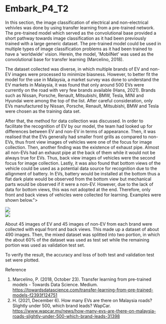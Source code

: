 # Embark_P4_T2
In this section, the image classification of electrical and non-electrical vehivles was done by using transfer learning from a pre-trained network. The pre-trained model which served as the convolutional base provided a short pathway towards image classification as it had been previously trained with a large generic dataset. The pre-trained model could be used in multiple types of image classification problems as it had been trained to have a 'worldwide' vision. Herein, the model, 'MobilNet' was used as the convolutional base for transfer learning (Marcelino, 2018). 

The dataset collected was diverse, in which multiple brands of EV and non-EV images were processed to minimize biasness. However, to better fit the model for the use in Malaysia, a market survey was done to understand the EV markets in Malaysia, it was found that only around 500 EVs were currently on the road with very few brands available (Hans, 2021). Brands such as Nissan, Porsche, Renault, Mitsubishi, BMW, Tesla, MINI and Hyundai were among the top of the list. After careful consideration, only EVs manufactured by Nissan, Porsche, Renault, Mitsubishi, BMW and Tesla were chosen as the training data set.

After that, the method for data collection was discussed. In order to facilitate the recognition of EV by our model, the team had looked up for differences between EV and non-EV in terms of appearance. Then, it was realised that the EVs generally had smaller front grills as compared to non-EVs, thus front view images of vehicles were one of the focus for image collection. Then, another finding was the existence of exhaust pipe. Almost all non-EVs had an exhaust pipe at the back of them while it would not be always true for EVs. Thus, back view images of vehicles were the second focus for image collection. Lastly, it was also found that bottom views of the vehicle could be used as a potential data source for recognition due to the allignment of battery. In EVs, battery would be installed at the bottom thus a flat dark plate would be observed from the bottom view but mechanical parts would be observed if it were a non-EV. However, due to the lack of data for bottom views, this was not adopted at the end. Therefore, only front and back views of vehicles were collected for learning. Examples were shown below.">
 
<div class="column">
  <div><a><img src='https://www.google.com/search?q=mitsubishi+front&sxsrf=AOaemvIGfeFWv3d8vCaGdod46_X3YtNtDg:1639059928815&tbm=isch&source=iu&ictx=1&fir=koEvh6kOF2YCbM%252C6bheQBk1EDW_-M%252C_%253BvBFeDrTeOexuLM%252CxWj-ewOYTEl1wM%252C_%253BgzfXYLxFZkKPUM%252CGoMcD58lyYVRLM%252C_%253BXqYdaqI6h0NntM%252C4rnvRyWOV-N-kM%252C_%253BdKr6hmKu9CgZqM%252CK9XrzrJZfZ8O3M%252C_%253Bh4UhAEECyZovHM%252CQW9KMd1fiPlf-M%252C_%253BhRGrSdzi0WAi2M%252CYpG547dJ7lmDYM%252C_%253BGQOqccw0dTULcM%252CNBLMoiFw3vgGOM%252C_%253BECvZRatFlN_39M%252CCOx_0ewz1edP6M%252C_%253BXi0S6WzF7I7NjM%252CatvZVy0BS3bU-M%252C_%253BO4paz0EPZ0tGAM%252CDc0Fm8wvjpVL7M%252C_%253Bm5xbVYNBr3bt_M%252CogSIahsI-YbJ4M%252C_&vet=1&usg=AI4_-kRqYDpE3a9n2cxKhIiNbe2d5R8fhQ&sa=X&ved=2ahUKEwj19siG9tb0AhWsS2wGHSHuDCkQ9QF6BAgPEAE#imgrc=dKr6hmKu9CgZqM'></a></div>
  <div><a><img src='https://www.google.com/search?q=mitsubishi+back&sxsrf=AOaemvJqCi9XY74R3Y8QKLMFqmYQIrLx9A:1639059978554&tbm=isch&source=iu&ictx=1&fir=QxSf2ROpikhELM%252ClDGuVQ7bw3n2xM%252C_%253B87r4hpS57UlzzM%252CuGkQ4s5xz9aoLM%252C_%253Bq5OQiV8zQBQlPM%252C98GmtPMGtAgXeM%252C_%253BOFYeWFmXG9llQM%252CNQSNyzrZnuAd9M%252C_%253BaQ5Ho9CCdjmJFM%252Cwwyo9kO8T4BmxM%252C_%253BoRV6Sk_KOy6uuM%252C6B84u7bgeqAd5M%252C_%253BFEJBLfcN-WVaBM%252CyJqir7Ux8G8uaM%252C_%253BGsd7Q-QgNFCw9M%252CRxRcVj2cfdxaAM%252C_%253BxIK6UXxFGvsZbM%252CJSKbie6-syTiMM%252C_%253BSdM5GVA7Px0e7M%252CU1Z7Xmbe8eC-NM%252C_%253BWRp7IEwRinHlWM%252CEu-9WVfsekyDFM%252C_%253Bi5wPoMOurWzr_M%252CZInuKjZ6rc4QFM%252C_&vet=1&usg=AI4_-kR-HFK3brJtibksmmmdZ_EB35EBhQ&sa=X&ved=2ahUKEwiVnaWe9tb0AhUTTGwGHUoiCDEQ9QF6BAgEEAE#imgrc=QxSf2ROpikhELM'></a></div>
  </div>


About 45 images of EV and 45 images of non-EV from each brand were collected with equal front and back views. This made up a dataset of about 490 images. Then, the mixed dataset was splitted into two portion, in which the about 60% of the dataset was used as test set while the remaining portion was used as validation test set. 

To verify the result, the accuracy and loss of both test and validation test set were plotted.

Reference
1. Marcelino, P. (2018, October 23). Transfer learning from pre-trained models - Towards Data Science. Medium. https://towardsdatascience.com/transfer-learning-from-pre-trained-models-f2393f124751
2. H. (2021, December 6). How many EVs are there on Malaysia roads? Slightly under 500, which brand leads? WapCar. https://www.wapcar.my/news/how-many-evs-are-there-on-malaysia-roads-slightly-under-500-which-brand-leads-31398
